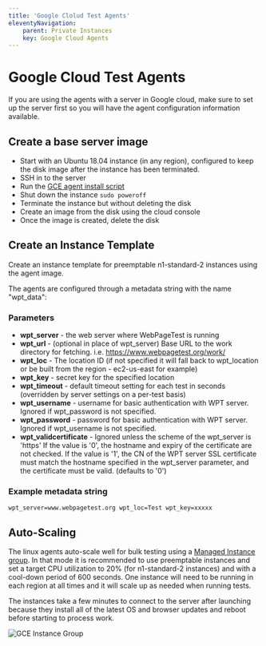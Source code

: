 ```yaml
---
title: 'Google Clolud Test Agents'
eleventyNavigation:
    parent: Private Instances 
    key: Google Cloud Agents
---
```

# Google Cloud Test Agents
If you are using the agents with a server in Google cloud, make sure to set up the server first so you will have the agent configuration information available.

## Create a base server image

* Start with an Ubuntu 18.04 instance (in any region), configured to keep the disk image after the instance has been terminated.
* SSH in to the server
* Run the [GCE agent install script](https://github.com/WPO-Foundation/wptagent-install#on-google-cloud)
* Shut down the instance ```sudo poweroff```
* Terminate the instance but without deleting the disk
* Create an image from the disk using the cloud console
* Once the image is created, delete the disk

## Create an Instance Template
Create an instance template for preemptable n1-standard-2 instances using the agent image.

The agents are configured through a metadata string with the name "wpt_data":

### Parameters

* **wpt_server** - the web server where WebPageTest is running
* **wpt_url** - (optional in place of wpt_server) Base URL to the work directory for fetching.  i.e. https://www.webpagetest.org/work/
* **wpt_loc** - The location ID (if not specified it will fall back to wpt_location or be built from the region - ec2-us-east for example)
* **wpt_key** - secret key for the specified location
* **wpt_timeout** - default timeout setting for each test in seconds (overridden by server settings on a per-test basis)
* **wpt_username** - username for basic authentication with WPT server. Ignored if wpt_password is not specified.
* **wpt_password** - password for basic authentication with WPT server. Ignored if wpt_username is not specified.
* **wpt_validcertificate** - Ignored unless the scheme of the wpt_server is 'https' If the value is '0', the hostname and expiry of the certificate are not checked. If the value is '1', the CN of the WPT server SSL certificate must match the hostname specified in the wpt_server parameter, and the certificate must be valid. (defaults to '0')

### Example metadata string
```
wpt_server=www.webpagetest.org wpt_loc=Test wpt_key=xxxxx
```

## Auto-Scaling

The linux agents auto-scale well for bulk testing using a [Managed Instance group](https://cloud.google.com/compute/docs/instance-groups/).  In that mode it is recommended to use preemptable instances and set a target CPU utilization to 20% (for n1-standard-2 instances) and with a cool-down period of 600 seconds.  One instance will need to be running in each region at all times and it will scale up as needed when running tests.

The instances take a few minutes to connect to the server after launching because they install all of the latest OS and browser updates and reboot before starting to process work.

![GCE Instance Group](/img/gce_mig.png)
